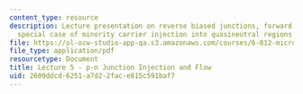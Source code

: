 ```yaml
---
content_type: resource
description: Lecture presentation on reverse biased junctions, forward bias, and the
  special case of minority carrier injection into quasineutral regions.
file: https://ol-ocw-studio-app-qa.s3.amazonaws.com/courses/6-012-microelectronic-devices-and-circuits-fall-2009/2609ddcd6251a7d22face815c591baf7_MIT6_012F09_lec05.pdf
file_type: application/pdf
resourcetype: Document
title: Lecture 5 - p-n Junction Injection and Flow
uid: 2609ddcd-6251-a7d2-2fac-e815c591baf7
---
```


